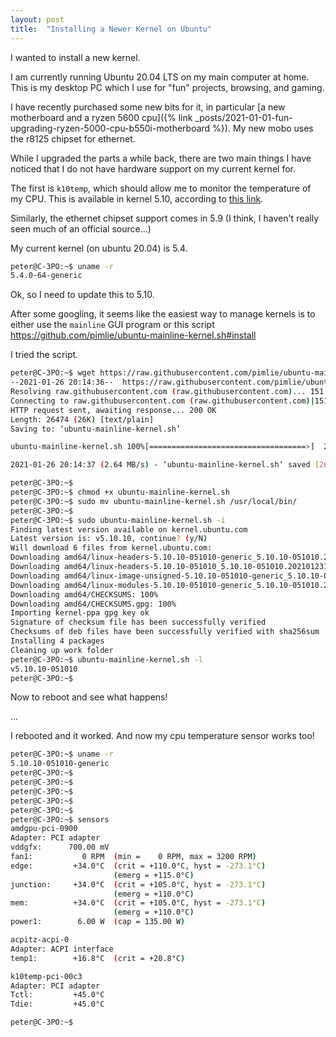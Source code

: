 ```yaml
---
layout: post
title:  "Installing a Newer Kernel on Ubuntu"
---
```


I wanted to install a new kernel.

I am currently running Ubuntu 20.04 LTS on my main computer at home. This is my desktop PC which I use for "fun" projects, browsing, and gaming.

I have recently purchased some new bits for it, in particular [a new motherboard and a ryzen 5600 cpu]({% link _posts/2021-01-01-fun-upgrading-ryzen-5000-cpu-b550i-motherboard %}). My new mobo uses the r8125 chipset for ethernet.

While I upgraded the parts a while back, there are two main things I have noticed that I do not have hardware support on my current kernel for.

The first is `k10temp`, which should allow me to monitor the temperature of my CPU.
This is available in kernel 5.10, according to [this link](https://www.phoronix.com/scan.php?page=news_item&px=Linux-5.10-AMD-Zen3-k10temp).

Similarly, the ethernet chipset support comes in 5.9 (I think, I haven't really seen much of an official source...)

My current kernel (on ubuntu 20.04) is 5.4.
```bash
peter@C-3PO:~$ uname -r
5.4.0-64-generic
```

Ok, so I need to update this to 5.10.

After some googling, it seems like the easiest way to manage kernels is to either use the `mainline` GUI program or this script https://github.com/pimlie/ubuntu-mainline-kernel.sh#install

I tried the script.

```bash
peter@C-3PO:~$ wget https://raw.githubusercontent.com/pimlie/ubuntu-mainline-kernel.sh/master/ubuntu-mainline-kernel.sh
--2021-01-26 20:14:36--  https://raw.githubusercontent.com/pimlie/ubuntu-mainline-kernel.sh/master/ubuntu-mainline-kernel.sh
Resolving raw.githubusercontent.com (raw.githubusercontent.com)... 151.101.120.133
Connecting to raw.githubusercontent.com (raw.githubusercontent.com)|151.101.120.133|:443... connected.
HTTP request sent, awaiting response... 200 OK
Length: 26474 (26K) [text/plain]
Saving to: ‘ubuntu-mainline-kernel.sh’

ubuntu-mainline-kernel.sh 100%[===================================>]  25.85K  --.-KB/s    in 0.01s   

2021-01-26 20:14:37 (2.64 MB/s) - ‘ubuntu-mainline-kernel.sh’ saved [26474/26474]

peter@C-3PO:~$
peter@C-3PO:~$ chmod +x ubuntu-mainline-kernel.sh
peter@C-3PO:~$ sudo mv ubuntu-mainline-kernel.sh /usr/local/bin/
peter@C-3PO:~$
peter@C-3PO:~$ sudo ubuntu-mainline-kernel.sh -i
Finding latest version available on kernel.ubuntu.com
Latest version is: v5.10.10, continue? (y/N) 
Will download 6 files from kernel.ubuntu.com:
Downloading amd64/linux-headers-5.10.10-051010-generic_5.10.10-051010.202101231639_amd64.deb: 100%   
Downloading amd64/linux-headers-5.10.10-051010_5.10.10-051010.202101231639_all.deb: 100%   
Downloading amd64/linux-image-unsigned-5.10.10-051010-generic_5.10.10-051010.202101231639_amd64.deb:  100%   
Downloading amd64/linux-modules-5.10.10-051010-generic_5.10.10-051010.202101231639_amd64.deb: 100%   
Downloading amd64/CHECKSUMS: 100%   
Downloading amd64/CHECKSUMS.gpg: 100%   
Importing kernel-ppa gpg key ok
Signature of checksum file has been successfully verified
Checksums of deb files have been successfully verified with sha256sum
Installing 4 packages
Cleaning up work folder
peter@C-3PO:~$ ubuntu-mainline-kernel.sh -l
v5.10.10-051010
peter@C-3PO:~$
```

Now to reboot and see what happens!

...

I rebooted and it worked.
And now my cpu temperature sensor works too!

```bash
peter@C-3PO:~$ uname -r
5.10.10-051010-generic
peter@C-3PO:~$ 
peter@C-3PO:~$ 
peter@C-3PO:~$ 
peter@C-3PO:~$ 
peter@C-3PO:~$ 
peter@C-3PO:~$ sensors
amdgpu-pci-0900
Adapter: PCI adapter
vddgfx:      700.00 mV 
fan1:           0 RPM  (min =    0 RPM, max = 3200 RPM)
edge:         +34.0°C  (crit = +110.0°C, hyst = -273.1°C)
                       (emerg = +115.0°C)
junction:     +34.0°C  (crit = +105.0°C, hyst = -273.1°C)
                       (emerg = +110.0°C)
mem:          +34.0°C  (crit = +105.0°C, hyst = -273.1°C)
                       (emerg = +110.0°C)
power1:        6.00 W  (cap = 135.00 W)

acpitz-acpi-0
Adapter: ACPI interface
temp1:        +16.8°C  (crit = +20.8°C)

k10temp-pci-00c3
Adapter: PCI adapter
Tctl:         +45.0°C  
Tdie:         +45.0°C  

peter@C-3PO:~$ 
```
